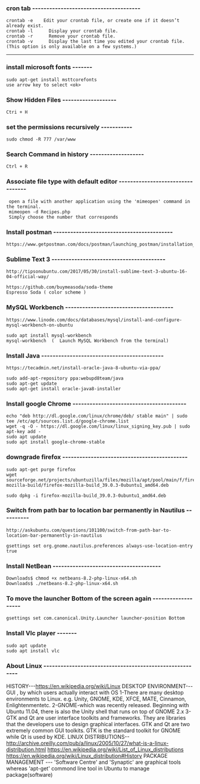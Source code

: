 
### cron tab --------------------------------------
	crontab -e    Edit your crontab file, or create one if it doesn’t already exist.
	crontab -l      Display your crontab file.
	crontab -r      Remove your crontab file.
	crontab -v      Display the last time you edited your crontab file. (This option is only available on a few systems.)
---------------------------------------------------

### install microsoft fonts -------

	sudo apt-get install msttcorefonts
	use arrow key to select <ok>

### Show Hidden Files -------------------
	Ctri + H

### set the permissions recursively -----------
	sudo chmod -R 777 /var/www

### Search Command in history -------------------
	Ctrl + R
### Associate file type with default editor ---------------------------------
     open a file with another application using the 'mimeopen' command in the terminal.
     mimeopen -d Recipes.php
     Simply choose the number that corresponds

### Install  postman  ------------------------------------------
	https://www.getpostman.com/docs/postman/launching_postman/installation_and_updates

### Sublime Text 3 ----------------------------------------

	http://tipsonubuntu.com/2017/05/30/install-sublime-text-3-ubuntu-16-04-official-way/

	https://github.com/buymeasoda/soda-theme
	Espresso Soda ( color scheme )

### MySQL Workbench --------------------------------------

	https://www.linode.com/docs/databases/mysql/install-and-configure-mysql-workbench-on-ubuntu

	sudo apt install mysql-workbench
	mysql-workbench  (  Launch MySQL Workbench from the terminal)

### Install Java -------------------------------------------
    https://tecadmin.net/install-oracle-java-8-ubuntu-via-ppa/

    sudo add-apt-repository ppa:webupd8team/java
    sudo apt-get update
    sudo apt-get install oracle-java8-installer

### Install google Chrome ----------------------------------------
	echo "deb http://dl.google.com/linux/chrome/deb/ stable main" | sudo tee /etc/apt/sources.list.d/google-chrome.list
	wget -q -O - https://dl.google.com/linux/linux_signing_key.pub | sudo apt-key add -
	sudo apt update
	sudo apt install google-chrome-stable
	
### downgrade firefox --------------------------------------------
	sudo apt-get purge firefox
	wget sourceforge.net/projects/ubuntuzilla/files/mozilla/apt/pool/main/f/firefox-mozilla-build/firefox-mozilla-build_39.0.3-0ubuntu1_amd64.deb
	
	sudo dpkg -i firefox-mozilla-build_39.0.3-0ubuntu1_amd64.deb

### Switch from path bar to location bar permanently in Nautilus ----------
	http://askubuntu.com/questions/101100/switch-from-path-bar-to-location-bar-permanently-in-nautilus

	gsettings set org.gnome.nautilus.preferences always-use-location-entry  true

### Install NetBean --------------------------------------
	Downloads$ chmod +x netbeans-8.2-php-linux-x64.sh
	Downloads$ ./netbeans-8.2-php-linux-x64.sh


### To move the launcher Bottom of the screen again -------------------
	gsettings set com.canonical.Unity.Launcher launcher-position Bottom

### Install Vlc player -------
	sudo apt update
	sudo apt install vlc

### About Linux --------------------------------------------------------
 HISTORY---https://en.wikipedia.org/wiki/Linux
 DESKTOP ENVIRONMENT---GUI , by which users actually interact with OS
  1-There are many desktop environments to Linux.
	e.g. Unity, GNOME, KDE, XFCE, MATE, Cinnamon, Enlightenmentetc.
2-GNOME-which was recently released. Beginning with Ubuntu 11.04,
	there is also the Unity shell that runs on top of GNOME 2.x
 3-GTK and Qt are user interface toolkits and frameworks.
	They are libraries that the developers use to design graphical interfaces.
	GTK and Qt are two extremely common GUI toolkits.
	GTK is the standard toolkit for GNOME while Qt is used by KDE.
 LINUX DISTRIBUTIONS--
	http://archive.oreilly.com/pub/a/linux/2005/10/27/what-is-a-linux-distribution.html
	https://en.wikipedia.org/wiki/List_of_Linux_distributions
	https://en.wikipedia.org/wiki/Linux_distribution#History
 PACKAGE MANAGEMENT ---
  'Software Centre' and 'Synaptic' are graphical tools whereas  'apt-get' commond line tool in Ubuntu  to manage package(software)

